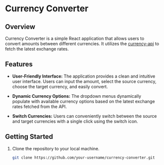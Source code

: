 # Currency Converter

## Overview

Currency Converter is a simple React application that allows users to convert amounts between different currencies. It utilizes the [currency-api](https://github.com/fawazahmed0/currency-api) to fetch the latest exchange rates.

## Features

- **User-Friendly Interface:** The application provides a clean and intuitive user interface. Users can input the amount, select the source currency, choose the target currency, and easily convert.

- **Dynamic Currency Options:** The dropdown menus dynamically populate with available currency options based on the latest exchange rates fetched from the API.

- **Switch Currencies:** Users can conveniently switch between the source and target currencies with a single click using the switch icon.

## Getting Started

1. Clone the repository to your local machine.

   ```bash
   git clone https://github.com/your-username/currency-converter.git

